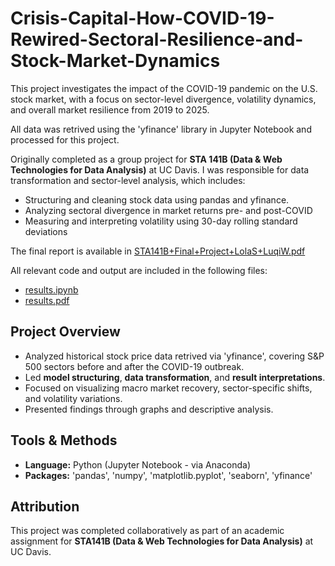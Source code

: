 # Crisis-Capital-How-COVID-19-Rewired-Sectoral-Resilience-and-Stock-Market-Dynamics

This project investigates the impact of the COVID-19 pandemic on the U.S. stock market, with a focus on sector-level divergence, 
volatility dynamics, and overall market resilience from 2019 to 2025.

All data was retrived using the 'yfinance' library in Jupyter Notebook and processed for this project.

Originally completed as a group project for **STA 141B (Data & Web Technologies for Data Analysis)** at UC Davis. I was responsible for data transformation and sector-level analysis, which includes:
- Structuring and cleaning stock data using pandas and yfinance.
- Analyzing sectoral divergence in market returns pre- and post-COVID
- Measuring and interpreting volatility using 30-day rolling standard deviations

The final report is available in [STA141B+Final+Project+LolaS+LuqiW.pdf](myLib/STA141B+Final+Project+LolaS+LuqiW.pdf)

All relevant code and output are included in the following files:
- [results.ipynb](myLib/results.ipynb)
- [results.pdf](myLib/results.ipynb)

## Project Overview
- Analyzed historical stock price data retrived via 'yfinance', covering S&P 500 sectors before and after the COVID-19 outbreak.
- Led **model structuring**, **data transformation**, and **result interpretations**.
- Focused on visualizing macro market recovery, sector-specific shifts, and volatility variations.
- Presented findings through graphs and descriptive analysis.

## Tools & Methods
- **Language:** Python (Jupyter Notebook - via Anaconda)
- **Packages:** 'pandas', 'numpy', 'matplotlib.pyplot', 'seaborn', 'yfinance'

## Attribution
This project was completed collaboratively as part of an academic assignment for **STA141B (Data & Web Technologies for Data Analysis)** at UC Davis.
